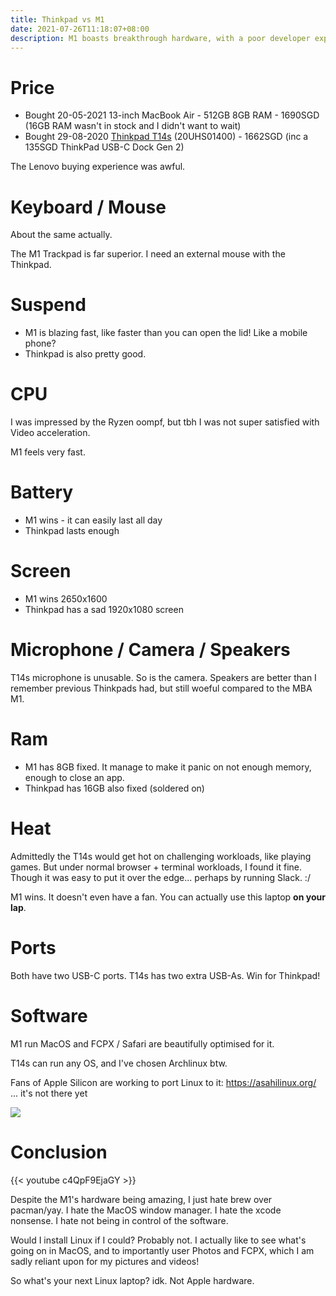 ```yaml
---
title: Thinkpad vs M1
date: 2021-07-26T11:18:07+08:00
description: M1 boasts breakthrough hardware, with a poor developer experience
---
```


# Price

* Bought 20-05-2021 13-inch MacBook Air - 512GB 8GB RAM - 1690SGD (16GB RAM wasn't in stock and I didn't want to wait)
* Bought 29-08-2020 [Thinkpad T14s](https://www.youtube.com/watch?v=ihFPynCqfzc&list=PLiKgVPlhUNuy_AnTdTxCVGsMgidyGuCcQ) (20UHS01400) - 1662SGD (inc a 135SGD ThinkPad USB-C Dock Gen 2)

The Lenovo buying experience was awful.

# Keyboard / Mouse

About the same actually.

The M1 Trackpad is far superior. I need an external mouse with the Thinkpad.

# Suspend

* M1 is blazing fast, like faster than you can open the lid! Like a mobile phone?
* Thinkpad is also pretty good. 

# CPU

I was impressed by the Ryzen oompf, but tbh I was not super satisfied with
Video acceleration.

M1 feels very fast.

# Battery

* M1 wins - it can easily last all day
* Thinkpad lasts enough

# Screen

* M1 wins 2650x1600
* Thinkpad has a sad 1920x1080 screen

# Microphone / Camera / Speakers

T14s microphone is unusable. So is the camera. Speakers are better than I
remember previous Thinkpads had, but still woeful compared to the MBA M1.

# Ram

* M1 has 8GB fixed. It manage to make it panic on not enough memory, enough to close an app.
* Thinkpad has 16GB also fixed (soldered on)

# Heat

Admittedly the T14s would get hot on challenging workloads, like playing games.
But under normal browser + terminal workloads, I found it fine. Though it was easy to put it over the edge... perhaps by running Slack. :/

M1 wins. It doesn't even have a fan. You can actually use this laptop **on your lap**.

# Ports

Both have two USB-C ports. T14s has two extra USB-As. Win for Thinkpad!

# Software

M1 run MacOS and FCPX / Safari are beautifully optimised for it.

T14s can run any OS, and I've chosen Archlinux btw.

Fans of Apple Silicon are working to port Linux to it: <https://asahilinux.org/> ... it's not there yet

<img src="https://raw.githubusercontent.com/amworsley/asahi-wiki/main/images/USB-keyboard-boot.png">

# Conclusion

{{< youtube c4QpF9EjaGY >}}

Despite the M1's hardware being amazing, I just hate brew over pacman/yay. I hate the MacOS window manager. I hate the xcode nonsense. I hate not being in control of the software.

Would I install Linux if I could? Probably not. I actually like to see what's
going on in MacOS, and to importantly user Photos and FCPX, which I am sadly
reliant upon for my pictures and videos!

So what's your next Linux laptop? idk. Not Apple hardware.

